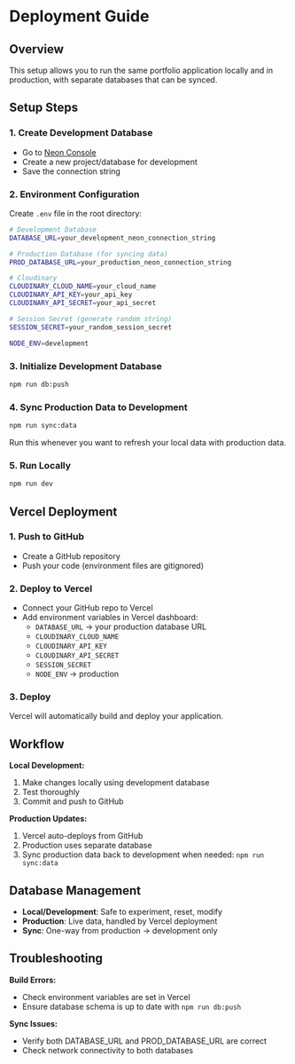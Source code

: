 # Deployment Guide

## Overview
This setup allows you to run the same portfolio application locally and in production, with separate databases that can be synced.

## Setup Steps

### 1. Create Development Database
- Go to [Neon Console](https://console.neon.tech) 
- Create a new project/database for development
- Save the connection string

### 2. Environment Configuration

Create `.env` file in the root directory:
```bash
# Development Database
DATABASE_URL=your_development_neon_connection_string

# Production Database (for syncing data)
PROD_DATABASE_URL=your_production_neon_connection_string

# Cloudinary
CLOUDINARY_CLOUD_NAME=your_cloud_name
CLOUDINARY_API_KEY=your_api_key
CLOUDINARY_API_SECRET=your_api_secret

# Session Secret (generate random string)
SESSION_SECRET=your_random_session_secret

NODE_ENV=development
```

### 3. Initialize Development Database
```bash
npm run db:push
```

### 4. Sync Production Data to Development
```bash
npm run sync:data
```
Run this whenever you want to refresh your local data with production data.

### 5. Run Locally
```bash
npm run dev
```

## Vercel Deployment

### 1. Push to GitHub
- Create a GitHub repository
- Push your code (environment files are gitignored)

### 2. Deploy to Vercel
- Connect your GitHub repo to Vercel
- Add environment variables in Vercel dashboard:
  - `DATABASE_URL` → your production database URL
  - `CLOUDINARY_CLOUD_NAME`
  - `CLOUDINARY_API_KEY` 
  - `CLOUDINARY_API_SECRET`
  - `SESSION_SECRET`
  - `NODE_ENV` → production

### 3. Deploy
Vercel will automatically build and deploy your application.

## Workflow

**Local Development:**
1. Make changes locally using development database
2. Test thoroughly
3. Commit and push to GitHub

**Production Updates:**
1. Vercel auto-deploys from GitHub
2. Production uses separate database
3. Sync production data back to development when needed: `npm run sync:data`

## Database Management

- **Local/Development**: Safe to experiment, reset, modify
- **Production**: Live data, handled by Vercel deployment
- **Sync**: One-way from production → development only

## Troubleshooting

**Build Errors:**
- Check environment variables are set in Vercel
- Ensure database schema is up to date with `npm run db:push`

**Sync Issues:**
- Verify both DATABASE_URL and PROD_DATABASE_URL are correct
- Check network connectivity to both databases